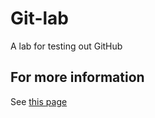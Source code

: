 # Git-lab
A lab for testing out GitHub

## For more information

See [this page](https://en.wikipedia.org/wiki/Ada_Lovelace)
